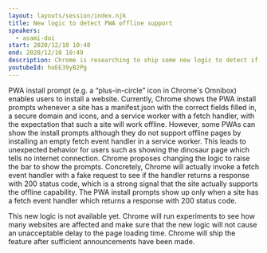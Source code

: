 ```yaml
---
layout: layouts/session/index.njk
title: New logic to detect PWA offline support
speakers:
  - asami-doi
start: 2020/12/10 10:40
end: 2020/12/10 10:49
description: Chrome is researching to ship some new logic to detect if a PWA really works while offline before offering an install button.
youtubeId: hoEE39yB2Pg
---
```


PWA install prompt (e.g. a “plus-in-circle” icon in Chrome's Omnibox) enables users to install a website. Currently, Chrome shows the PWA install prompts whenever a site has a manifest.json with the correct fields filled in, a secure domain and icons, and a service worker with a fetch handler, with the expectation that such a site will work offline. However, some PWAs can show the install prompts although they do not support offline pages by installing an empty fetch event handler in a service worker. This leads to unexpected behavior for users such as showing the dinosaur page which tells no internet connection. Chrome proposes changing the logic to raise the bar to show the prompts. Concretely, Chrome will actually invoke a fetch event handler with a fake request to see if the handler returns a response with 200 status code, which is a strong signal that the site actually supports the offline capability. The PWA install prompts show up only when a site has a fetch event handler which returns a response with 200 status code.

This new logic is not available yet. Chrome will run experiments to see how many websites are affected and make sure that the new logic will not cause an unacceptable delay to the page loading time. Chrome will ship the feature after sufficient announcements have been made.

